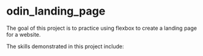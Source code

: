 # odin_landing_page
The goal of this project is to practice using flexbox to create a landing page for a website.

The skills demonstrated in this project include: